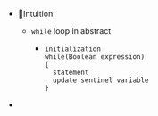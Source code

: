 - 🧠Intuition
    - `while` loop in abstract
        - ```
          initialization
          while(Boolean expression)
          {
          	statement
          	update sentinel variable
          }
          ```
        
-
